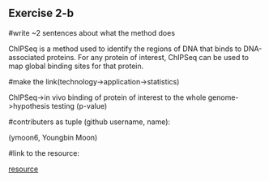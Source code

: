 ## Exercise 2-b

#write ~2 sentences about what the method does

ChIPSeq is a method used to identify the regions of DNA that binds to DNA-associated proteins.
For any protein of interest, ChIPSeq can be used to map global binding sites for that protein.

#make the link(technology->application->statistics)

ChIPSeq->in vivo binding of protein of interest to the whole genome->hypothesis testing (p-value)

#contributers as tuple (github username, name):

(ymoon6, Youngbin Moon)


#link to the resource:

[resource](https://science.sciencemag.org/content/316/5830/1497?hwshib2=authn%3A1600986291%3A20200923%253Afa68459e-7542-4c13-93df-c33860c13fe5%3A0%3A0%3A0%3AmHdLlj0oHezGysPSsB%2FBGg%3D%3D)